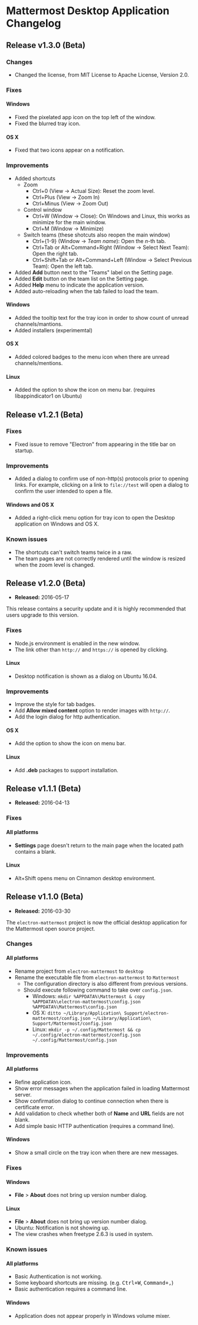 # Mattermost Desktop Application Changelog

## Release v1.3.0 (Beta)

### Changes
- Changed the license, from MIT License to Apache License, Version 2.0.

### Fixes

#### Windows
- Fixed the pixelated app icon on the top left of the window.
- Fixed the blurred tray icon.

#### OS X
- Fixed that two icons appear on a notification.

### Improvements
- Added shortcuts
  - Zoom
    - Ctrl+0 (View -> Actual Size): Reset the zoom level.
    - Ctrl+Plus (View -> Zoom In)
    - Ctrl+Minus (View -> Zoom Out)
  - Control window
    - Ctrl+W (Window -> Close): On Windows and Linux, this works as minimize for the main window.
    - Ctrl+M (Window -> Minimize)
  - Switch teams (these shotcuts also reopen the main window)
    - Ctrl+{1-9} (Window -> *Team name*): Open the *n*-th tab.
    - Ctrl+Tab or Alt+Command+Right (Window -> Select Next Team): Open the right tab.
    - Ctrl+Shift+Tab or Alt+Command+Left (Window -> Select Previous Team): Open the left tab.
- Added **Add** button next to the "Teams" label on the Setting page.
- Added **Edit** button on the team list on the Setting page.
- Added **Help** menu to indicate the application version.
- Added auto-reloading when the tab failed to load the team.

#### Windows
- Added the tooltip text for the tray icon in order to show count of unread channels/mantions.
- Added installers (experimemtal)

#### OS X
- Added colored badges to the menu icon when there are unread channels/mentions.

#### Linux
- Added the option to show the icon on menu bar. (requires libappindicator1 on Ubuntu)


## Release v1.2.1 (Beta)

### Fixes
- Fixed issue to remove "Electron" from appearing in the title bar on startup.

### Improvements
- Added a dialog to confirm use of non-http(s) protocols prior to opening links. For example, clicking on a link to `file://test` will open a dialog to confirm the user intended to open a file.

#### Windows and OS X
- Added a right-click menu option for tray icon to open the Desktop application on Windows and OS X.

### Known issues
- The shortcuts can't switch teams twice in a raw.
- The team pages are not correctly rendered until the window is resized when the zoom level is changed.


## Release v1.2.0 (Beta)

- **Released:** 2016-05-17

This release contains a security update and it is highly recommended that users upgrade to this version.

### Fixes
- Node.js environment is enabled in the new window.
- The link other than `http://` and `https://` is opened by clicking.

#### Linux
- Desktop notification is shown as a dialog on Ubuntu 16.04.

### Improvements
- Improve the style for tab badges.
- Add **Allow mixed content** option to render images with `http://`.
- Add the login dialog for http authentication.

#### OS X
- Add the option to show the icon on menu bar.

#### Linux
- Add **.deb** packages to support installation.


## Release v1.1.1 (Beta)

- **Released:** 2016-04-13

### Fixes

#### All platforms
- **Settings** page doesn't return to the main page when the located path contains a blank.

#### Linux
- Alt+Shift opens menu on Cinnamon desktop environment.


## Release v1.1.0 (Beta)

- **Released:** 2016-03-30

The `electron-mattermost` project is now the official desktop application for the Mattermost open source project.


### Changes

#### All platforms

- Rename project from `electron-mattermost` to  `desktop`
- Rename the executable file from `electron-mattermost` to `Mattermost`
  - The configuration directory is also different from previous versions.
  - Should execute following command to take over `config.json`.
    - Windows: `mkdir %APPDATA%\Mattermost & copy %APPDATA%\electron-mattermost\config.json %APPDATA%\Mattermost\config.json`
    - OS X: `ditto ~/Library/Application\ Support/electron-mattermost/config.json ~/Library/Application\ Support/Mattermost/config.json`
    - Linux: `mkdir -p ~/.config/Mattermost && cp ~/.config/electron-mattermost/config.json ~/.config/Mattermost/config.json`


### Improvements

#### All platforms
- Refine application icon.
- Show error messages when the application failed in loading Mattermost server.
- Show confirmation dialog to continue connection when there is certificate error.
- Add validation to check whether both of **Name** and **URL** fields are not blank.
- Add simple basic HTTP authentication (requires a command line).

#### Windows
- Show a small circle on the tray icon when there are new messages.


### Fixes

#### Windows
- **File** > **About** does not bring up version number dialog.

#### Linux
- **File** > **About** does not bring up version number dialog.
- Ubuntu: Notification is not showing up.
- The view crashes when freetype 2.6.3 is used in system.


### Known issues

#### All platforms
- Basic Authentication is not working.
- Some keyboard shortcuts are missing. (e.g. <kbd>Ctrl+W</kbd>, <kbd>Command+,</kbd>)
- Basic authentication requires a command line.

#### Windows
- Application does not appear properly in Windows volume mixer.
